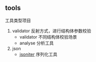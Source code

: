 ## tools

工具类型项目

1. validator 反射方式，进行结构体参数校验
    - validator 不同结构体校验场景
    - analyse 分析工具
2. json
    - [jsoniter](http://jsoniter.com/) 序列化工具

